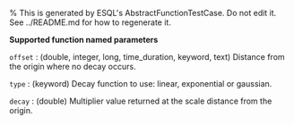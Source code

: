 % This is generated by ESQL's AbstractFunctionTestCase. Do not edit it. See ../README.md for how to regenerate it.

**Supported function named parameters**

`offset`
:   (double, integer, long, time_duration, keyword, text) Distance from the origin where no decay occurs.

`type`
:   (keyword) Decay function to use: linear, exponential or gaussian.

`decay`
:   (double) Multiplier value returned at the scale distance from the origin.

